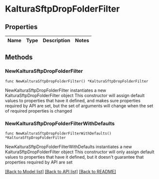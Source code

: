 # KalturaSftpDropFolderFilter

## Properties

Name | Type | Description | Notes
------------ | ------------- | ------------- | -------------

## Methods

### NewKalturaSftpDropFolderFilter

`func NewKalturaSftpDropFolderFilter() *KalturaSftpDropFolderFilter`

NewKalturaSftpDropFolderFilter instantiates a new KalturaSftpDropFolderFilter object
This constructor will assign default values to properties that have it defined,
and makes sure properties required by API are set, but the set of arguments
will change when the set of required properties is changed

### NewKalturaSftpDropFolderFilterWithDefaults

`func NewKalturaSftpDropFolderFilterWithDefaults() *KalturaSftpDropFolderFilter`

NewKalturaSftpDropFolderFilterWithDefaults instantiates a new KalturaSftpDropFolderFilter object
This constructor will only assign default values to properties that have it defined,
but it doesn't guarantee that properties required by API are set


[[Back to Model list]](../README.md#documentation-for-models) [[Back to API list]](../README.md#documentation-for-api-endpoints) [[Back to README]](../README.md)


